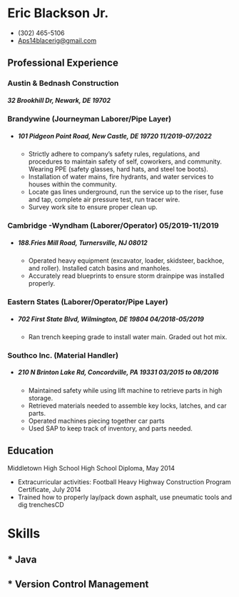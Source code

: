 # Eric Blackson Jr.
* (302) 465-5106
* Aps14blacerig@gmail.com

## Professional Experience
### Austin & Bednash Construction 
##### 32 Brookhill Dr, Newark, DE 19702

### Brandywine (Journeyman Laborer/Pipe Layer) 
* ##### 101 Pidgeon Point Road, New Castle, DE 19720 11/2019-07/2022 
    * Strictly adhere to company’s safety rules, regulations, and procedures to maintain safety of self, 
    coworkers, and community. Wearing PPE (safety glasses, hard hats, and steel toe boots). 
    * Installation of water mains, fire hydrants, and water services to houses within the community. 
    * Locate gas lines underground, run the service up to the riser, fuse and tap, complete air pressure test, run 
    tracer wire. 
    * Survey work site to ensure proper clean up. 

### Cambridge -Wyndham (Laborer/Operator) 05/2019-11/2019
* ##### 188.Fries Mill Road, Turnersville, NJ 08012
    * Operated heavy equipment (excavator, loader, skidsteer, backhoe, and roller). Installed catch basins and 
    manholes. 
    * Accurately read blueprints to ensure storm drainpipe was installed properly. 

### Eastern States (Laborer/Operator/Pipe Layer)
* ##### 702 First State Blvd, Wilmington, DE 19804 04/2018-05/2019
    * Ran trench keeping grade to install water main. Graded out hot mix. 

### Southco Inc. (Material Handler) 
* ##### 210 N Brinton Lake Rd, Concordville, PA 19331 03/2015 to 08/2016
    * Maintained safety while using lift machine to retrieve parts in high storage. 
    * Retrieved materials needed to assemble key locks, latches, and car parts. 
    * Operated machines piecing together car parts
    * Used SAP to keep track of inventory, and parts needed.

## Education
Middletown High School
High School Diploma, May 2014
* Extracurricular activities: Football 
Heavy Highway Construction Program
Certificate, July 2014
* Trained how to properly lay/pack down asphalt, use pneumatic tools and dig trenchesCD  

# Skills
## * Java
## * Version Control Management

